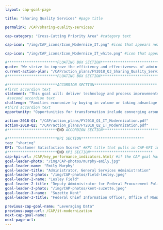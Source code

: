 ```yaml
---
layout: cap-goal-page

title: "Sharing Quality Services" #page title

permalink: /CAP/sharing-quality-services/

cap-category: "Cross-Cutting Priority Area" #category text

cap-icon: "/img/CAP_icons/Icon_Modernize_IT.png" #icon that appears next to title

cap-icon: "/img/CAP_icons/Icon_Modernize_IT_white.png" #icon that appears next to title

#***********************FLOATING BOX SECTION*****************************
quote: "We strive to improve the efficiency and effectiveness of administrative services across government."
current-action-plan: "/CAP/action_plans/FY2018_Q3_Sharing_Quality_Services.pdf"
#***********************FLOATING BOX SECTION*****************************

#***********************ACCORDION SECTION*****************************
#first accordion text
statement: "This goal will: deliver technology and process improvements that will improve citizen services, such as faster hiring so more border security officers can be hired and in place faster and expedited payments to small businesses so the economy can continue to grow and thrive; and simpler grants application processes so more grant resources are directed to results rather than duplicative compliance actions; reduce taxpayer costs by closing the gap between the Federal Government’s performance in administrative services and industry best in class; and shift time, effort, and funding currently spent on administrative services to core missions in support of American citizens."
 #second accordion text
challenge: "Families economize by buying in volume or taking advantage of the sharing economy such as car or vacation rental sharing. Businesses, non-profits, and state governments have reduced costs and workload by streamlining administrative activities such as human resource transactions, financial management, grants management, contracts, and information technology support to reduce costs and increase efficiency. The Federal Government needs to do the same. For example, the Federal Government outspends the private sector when creating tax-filing paperwork (W-2s). Industry has used technology and innovation to reduce the cost to around $80 while Government still spends an average of $120. We need to close this gap."
#third accordion text
opportunity: "Opportunities for transformation include converging around common standards for administrative activities to reduce “unique” requirements and duplicate contracts and:"

action-2018-Q1: "/CAP/action_plans/FY2018_Q1_IT_Modernization.pdf"
action-2018-Q2: "/CAP/action_plans/FY2018_Q2_IT_Modernization.pdf"
#***********************END ACCORDION SECTION*****************************

#***********************KPI SECTION*****************************
tag: "sharing"
KPI: "Customer Satisfaction Scores" #KPI title that pulls in CAP-KPI include
#***********************END KPI SECTION*****************************
cap-kpi-url: /CAP/key_performance_indicators.html/ #if the CAP goal has a KPI, it will appear as a button under the title. The button links to the Tableau dashboard
goal-leader-photo: "/img/CAP-photos/murphy-emily.jpg"
goal-leader-name: "Emily Murphy"
goal-leader-title: "Administrator, General Services Administration"
goal-leader-2-photo: "/img/CAP-photos/field-lesley.jpeg"
goal-leader-2-name: "Lesley Field"
goal-leader-2-title: "Deputy Administrator for Federal Procurement Policy and Shared Services Policy Officer, Office of Management and Budget"
goal-leader-3-photo: "/img/CAP-photos/kent-suzette.jpeg"
goal-leader-3-name:  "Suzette Kent"
goal-leader-3-title: "Federal Chief Information Officer, Office of Management and Budget"

previous-cap-goal-name: "Leveraging Data"
previous-page-url: /CAP/it-modernization
next-cap-goal-name:
next-page-url:
---  
```

